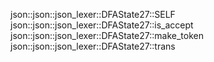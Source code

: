 json::json::json_lexer::DFAState27::SELF
json::json::json_lexer::DFAState27::is_accept
json::json::json_lexer::DFAState27::make_token
json::json::json_lexer::DFAState27::trans